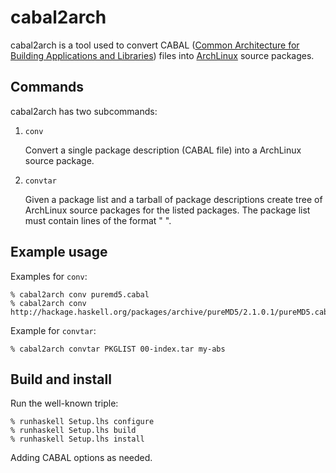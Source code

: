 cabal2arch
==========

cabal2arch is a tool used to convert CABAL ([Common Architecture for Building
Applications and Libraries][1]) files into [ArchLinux][2] source packages.

Commands
--------

cabal2arch has two subcommands:

1. `conv`

    Convert a single package description (CABAL file) into a ArchLinux source
    package.

1. `convtar`

    Given a package list and a tarball of package descriptions create tree of
    ArchLinux source packages for the listed packages.  The package list must
    contain lines of the format "<pkgname> <version>".

Example usage
-------------

Examples for `conv`:

    % cabal2arch conv puremd5.cabal
    % cabal2arch conv http://hackage.haskell.org/packages/archive/pureMD5/2.1.0.1/pureMD5.cabal

Example for `convtar`:

    % cabal2arch convtar PKGLIST 00-index.tar my-abs

Build and install
-----------------

Run the well-known triple:

    % runhaskell Setup.lhs configure
    % runhaskell Setup.lhs build
    % runhaskell Setup.lhs install

Adding CABAL options as needed.

[1]: http://www.haskell.org/ghc/docs/latest/html/Cabal/
[2]: http://www.archlinux.org/
